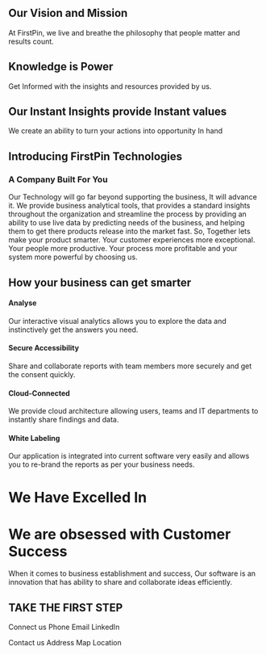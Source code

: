 

## Our Vision and Mission

At FirstPin, we live and breathe the philosophy that people matter and results count.

## Knowledge is Power 
Get Informed with the insights and resources provided by us. 

## Our Instant Insights provide Instant values
We create an ability to turn your actions into opportunity In hand
 

## Introducing FirstPin Technologies
### A Company Built For You

Our Technology will go far beyond supporting the business, It will advance it. We provide business analytical tools, that provides a standard insights throughout the organization and streamline the process by providing an ability to use live data by predicting needs of the business, and helping them to get there products release into the market fast. 
So, Together lets make your product smarter. Your customer experiences more exceptional. Your people more productive. Your process more profitable and your system more powerful by choosing us.

## How your business can get smarter

#### Analyse

Our interactive visual analytics allows you to explore the data and instinctively get the answers you need.

#### Secure Accessibility
Share and collaborate reports with team members more securely and get the consent quickly.

#### Cloud-Connected

We provide cloud architecture allowing users, teams and IT departments to instantly share findings and data.

#### White Labeling

Our application is integrated into current software very easily and allows you to re-brand the reports as per your business needs.

# We Have Excelled In


# We are obsessed with Customer Success

When it comes to business establishment and success, Our software is an innovation that has ability to share and collaborate ideas efficiently.


## TAKE THE FIRST STEP

Connect us
Phone   			Email		  LinkedIn

Contact us
Address
Map Location
<!--stackedit_data:
eyJoaXN0b3J5IjpbNjUxODkzMzMxLDYxNDkwMjY0NywtOTYwND
cyODQ3LC05MDQwNDc0NCwtMTAwNjQ5NzU5MywtMTg5MzQ1OTc0
MywxNDQyMDc3MTQ3LC0xNTE1ODY0NTI5LDMwMTg3NzY5NywtMT
k4ODcyODg2NSwtMTI3OTQ5NTYxNCwxMDcxMzQwOTEwLC0xNDUy
MzcwMzAsLTEzNzc4NTk2MiwxMjI0MTkwMzgsLTE4NTM1OTkwND
MsLTU3ODU3NTc2OSwtMTEwNzk3NjkyMiwtMTA0MjAyODE5OCwt
MTgxNTQ5NDc2Nl19
-->